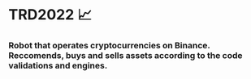 # TRD2022 📈
### Robot that operates cryptocurrencies on Binance. Reccomends, buys and sells assets according to the code validations and engines.

